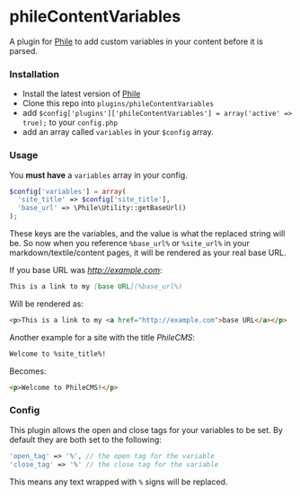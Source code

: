 phileContentVariables
=====================

A plugin for [Phile](https://github.com/PhileCMS/Phile) to add custom variables in your content before it is parsed.

### Installation

* Install the latest version of [Phile](https://github.com/PhileCMS/Phile)
* Clone this repo into `plugins/phileContentVariables`
* add `$config['plugins']['phileContentVariables'] = array('active' => true);` to your `config.php`
* add an array called `variables` in your `$config` array.

### Usage

You **must have** a `variables` array in your config.

```php
$config['variables'] = array(
  'site_title' => $config['site_title'],
  'base_url' => \Phile\Utility::getBaseUrl()
);
```

These keys are the variables, and the value is what the replaced string will be. So now when you reference `%base_url%` or `%site_url%` in your markdown/textile/content pages, it will be rendered as your real base URL.

If you base URL was *http://example.com*:

```markdown
This is a link to my [base URL](%base_url%)
```

Will be rendered as:

```html
<p>This is a link to my <a href="http://example.com">base URL</a></p>
```

Another example for a site with the title *PhileCMS*:

```markdown
Welcome to %site_title%!
```

Becomes:

```html
<p>Welcome to PhileCMS!</p>
```


### Config

This plugin allows the open and close tags for your variables to be set. By default they are both set to the following:

```php
'open_tag' => '%', // the open tag for the variable
'close_tag' => '%' // the close tag for the variable
```

This means any text wrapped with `%` signs will be replaced.